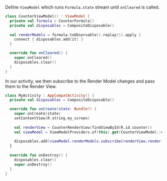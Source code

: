 Define `ViewModel` which runs `Formula.state` stream until `onCleared` is called.
```kotlin
class CounterViewModel() : ViewModel {
  private val formula = CounterFormula()
  private val disposables = CompositeDisposable()
    
  val renderModels = formula.toObservable().replay(1).apply {
    connect { disposables.add(it) }
  }

  override fun onCleared() {
    super.onCleared()
    disposables.clear()
  }
}
```

In our activity, we then subscribe to the Render Model changes and pass them to the Render View.
```kotlin
class MyActivity : AppCompatActivity() {
  private val disposables = CompositeDisposable()

  override fun onCreate(state: Bundle?) {
    super.onCreate(state)
    setContentView(R.string.my_screen)
        
    val renderView = CounterRenderView(findViewById(R.id.counter))
    val viewModel = ViewModelProviders.of(this).get(CounterViewModel::class.java)
        
    disposables.add(viewModel.renderModels.subscribe(renderView.render))
  }
    
  override fun onDestroy() {
    disposables.clear()
    super.onDestroy()
  }
}
```
